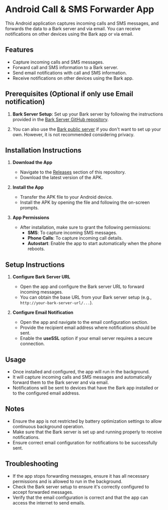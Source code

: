 # Android Call & SMS Forwarder App

This Android application captures incoming calls and SMS messages, and forwards the data to a Bark server and via email. You can receive notifications on other devices using the Bark app or via email.

## Features
- Capture incoming calls and SMS messages.
- Forward call and SMS information to a Bark server.
- Send email notifications with call and SMS information.
- Receive notifications on other devices using the Bark app.

## Prerequisites (Optional if only use Email notification)
1. **Bark Server Setup**: Set up your Bark server by following the instructions provided in the [Bark Server GitHub repository](https://github.com/Finb/bark-server/blob/master/README.md).

2. You can also use the [Bark public server](https://bark.day.app/) if you don't want to set up your own. However, it is not recommended considering privacy.

## Installation Instructions
1. **Download the App**
   - Navigate to the [Releases](https://github.com/jinweijie/notify-me/releases) section of this repository.
   - Download the latest version of the APK.

2. **Install the App**
   - Transfer the APK file to your Android device.
   - Install the APK by opening the file and following the on-screen prompts.

3. **App Permissions**
   - After installation, make sure to grant the following permissions:
     - **SMS**: To capture incoming SMS messages.
     - **Phone Calls**: To capture incoming call details.
     - **Autostart**: Enable the app to start automatically when the phone reboots.

## Setup Instructions
1. **Configure Bark Server URL**
   - Open the app and configure the Bark server URL to forward incoming messages.
   - You can obtain the base URL from your Bark server setup (e.g., `http://your-bark-server-url/...`).

2. **Configure Email Notification**
   - Open the app and navigate to the email configuration section.
   - Provide the recipient email address where notifications should be sent.
   - Enable the **useSSL** option if your email server requires a secure connection.

## Usage
- Once installed and configured, the app will run in the background.
- It will capture incoming calls and SMS messages and automatically forward them to the Bark server and via email.
- Notifications will be sent to devices that have the Bark app installed or to the configured email address.

## Notes
- Ensure the app is not restricted by battery optimization settings to allow continuous background operation.
- Make sure that the Bark server is set up and running properly to receive notifications.
- Ensure correct email configuration for notifications to be successfully sent.

## Troubleshooting
- If the app stops forwarding messages, ensure it has all necessary permissions and is allowed to run in the background.
- Check the Bark server setup to ensure it's correctly configured to accept forwarded messages.
- Verify that the email configuration is correct and that the app can access the internet to send emails.

